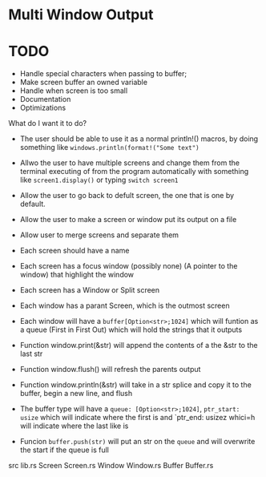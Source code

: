 # Multi Window Output


# TODO 
- Handle special characters when passing to buffer;
- Make screen buffer an owned variable
- Handle when screen is too small
- Documentation
- Optimizations

What do I want it to do?
- The user should be able to use it as a normal println!() macros, by doing something like `windows.println(format!("Some text")`
- Allwo the user to have multiple screens and change them from the terminal executing of from the program automatically with something like `screen1.display()` or typing `switch screen1`
- Allow the user to go back to defult screen, the one that is one by default.
- Allow the user to make a screen or window put its output on a file
- Allow user to merge screens and separate them


- Each screen should have a name
- Each screen has a focus window (possibly none) (A pointer to the window) that highlight the window
- Each screen has a Window or Split screen

- Each window has a parant Screen, which is the outmost screen
- Each window will have a `buffer[Option<str>;1024]` which will funtion as a queue (First in First Out) which will hold the strings that it outputs
- Function window.print(&str) will append the contents of a the &str to the last str
- Function window.flush() will refresh the parents output
- Function window.println(&str) will take in a str splice and copy it to the buffer, begin a new line, and flush

- The buffer type will have a `queue: [Option<str>;1024]`, `ptr_start: usize` which will indicate where the first is and `ptr_end: usizez whici=h will indicate where the last like is
- Funcion `buffer.push(str)` will put an str on the `queue` and will overwrite the start if the queue is full

src
	lib.rs
	Screen
		Screen.rs
		Window
			Window.rs
			Buffer
				Buffer.rs

